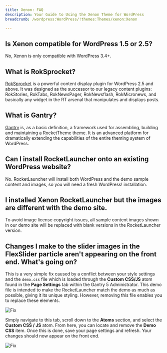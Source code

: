 ```yaml
---
title: Xenon: FAQ
description: Your Guide to Using the Xenon Theme for WordPress
breadcrumb: /wordpress:WordPress/!themes:Themes/xenon:Xenon

---
```


Is Xenon compatible for WordPress 1.5 or 2.5?
-----

No, Xenon is only compatible with WordPress 3.4+.

What is RokSprocket?
-----

[RokSprocket][roksprocket] is a powerful content display plugin for WordPress 2.5 and above. It was designed as the successor to our legacy content plugins: RokStories, RokTabs, RokNewsPager, RokNewsflash, RokMicronews, and basically any widget in the RT arsenal that manipulates and displays posts.

What is Gantry?
-----

[Gantry][gantry] is, as a basic definition, a framework used for assembling, building and maintaining a RocketTheme theme. It is an advanced platform for dramatically extending the capabilities of the entire theming system of WordPress.

Can I install RocketLauncher onto an existing WordPress website?
-----

No. RocketLauncher will install both WordPress and the demo sample content and images, so you will need a fresh WordPress! installation.

I installed Xenon RocketLauncher but the images are different with the demo site.
-----

To avoid image license copyright issues, all sample content images shown in our demo site will be replaced with blank versions in the RocketLauncher version.

## Changes I make to the slider images in the FlexSlider particle aren't appearing on the front end. What's going on?

This is a very simple fix caused by a conflict between your style settings and the `demo.css` file which is loaded through the **Custom CSS/JS** atom found in the **Page Settings** tab within the Gantry 5 Administrator. This demo file is intended to make the RocketLauncher match the demo as much as possible, giving it its unique styling. However, removing this file enables you to replace these elements.

![Fix](assets/custom_atom_1.png)

Simply navigate to this tab, scroll down to the **Atoms** section, and select the **Custom CSS / JS** atom. From here, you can locate and remove the **Demo CSS** item. Once this is done, save your page settings and refresh. Your changes should now appear on the front end.

![Fix](assets/custom_atom_2.png)

[gantry]: http://gantry.org/
[forum]: http://www.rockettheme.com/forum/wordpress-theme-xenon
[roksprocket]: http://www.rockettheme.com/wordpress/plugins/roksprocket